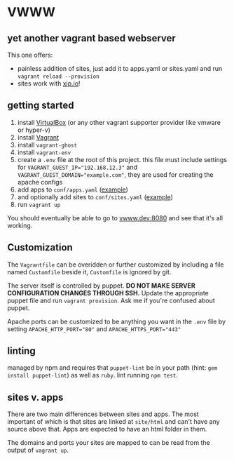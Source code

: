 # VWWW

## yet another vagrant based webserver

This one offers:

- painless addition of sites, just add it to apps.yaml or sites.yaml and run `vagrant reload --provision`
- sites work with [xip.io](http://xip.io)!

## getting started

1. install [VirtualBox](http://www.virtualbox.org) (or any other vagrant supporter provider like vmware or hyper-v)
2. install [Vagrant](https://www.vagrantup.com)
3. install `vagrant-ghost`
4. install `vagrant-env`
5. create a `.env` file at the root of this project. this file must include settings for `VAGRANT_GUEST_IP="192.168.12.3"` and `VAGRANT_GUEST_DOMAIN="example.com"`, they are used for creating the apache configs
6. add apps to `conf/apps.yaml` ([example](https://gist.github.com/videoMonkey/1b2a2bc4548c51f2f18b76b8d38e8c0b))
7. and optionally add sites to `conf/sites.yaml` ([example](https://gist.github.com/videoMonkey/3c08735d8718f37eab25408cf2ccb336))
8. run `vagrant up`

You should eventually be able to go to [vwww.dev:8080](http://vwww.dev:8080) and see that it's all working.

## Customization

The `Vagrantfile` can be overidden or further customized by including a file named `Customfile` beside it, `Customfile` is ignored by git.

The server itself is controlled by puppet. **DO NOT MAKE SERVER CONFIGURATION CHANGES THROUGH SSH.** Update the appropriate puppet file and run `vagrant provision`. Ask me if you're confused about puppet.

Apache ports can be customized to be anything you want in the `.env` file by setting `APACHE_HTTP_PORT="80"` and `APACHE_HTTPS_PORT="443"`

## linting

managed by npm and requires that `puppet-lint` be in your path (hint: `gem install puppet-lint`) as well as `ruby`. lint running `npm test`.

## sites v. apps

There are two main differences between sites and apps. The most important of which is that sites are linked at `site/html` and can't have any source above that. Apps are expected to have an html folder in them.

The domains and ports your sites are mapped to can be read from the output of `vagrant up`.
